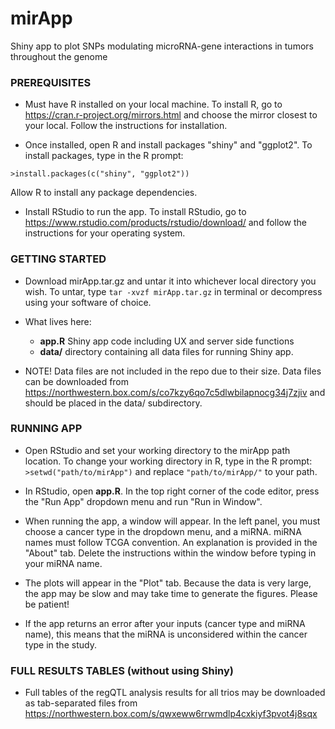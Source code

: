 # mirApp
Shiny app to plot SNPs modulating microRNA-gene interactions in tumors throughout the genome

### PREREQUISITES

* Must have R installed on your local machine. To install R, go to https://cran.r-project.org/mirrors.html and choose the mirror closest to your local. Follow the instructions for installation.

* Once installed, open R and install packages "shiny" and "ggplot2". To install packages, type in the R prompt:

 `>install.packages(c("shiny", "ggplot2"))`

  Allow R to install any package dependencies.

* Install RStudio to run the app. To install RStudio, go to https://www.rstudio.com/products/rstudio/download/ and follow the instructions for your operating system.

### GETTING STARTED

* Download mirApp.tar.gz and untar it into whichever local directory you wish. To untar, type `tar -xvzf mirApp.tar.gz`
in terminal or decompress using your software of choice.

* What lives here:
  * **app.R** Shiny app code including UX and server side functions
  * **data/** directory containing all data files for running Shiny app.  

* NOTE! Data files are not included in the repo due to their size. Data files can be downloaded from https://northwestern.box.com/s/co7kzy6qo7c5dlwbilapnocg34j7zjiv and should be placed in the data/ subdirectory.

### RUNNING APP

* Open RStudio and set your working directory to the mirApp path location. To change your working directory in R, type in the R prompt:
`>setwd("path/to/mirApp")`
 and replace `"path/to/mirApp/"` to your path.

* In RStudio, open **app.R**. In the top right corner of the code editor, press the "Run App" dropdown menu and run "Run in Window".

* When running the app, a window will appear. In the left panel, you must choose a cancer type in the dropdown menu, and a miRNA. miRNA names must follow TCGA convention. An explanation is provided in the "About" tab. Delete the instructions within
the window before typing in your miRNA name.

* The plots will appear in the "Plot" tab. Because the data is very large, the app may be slow and may take time to generate the figures. Please be patient!

* If the app returns an error after your inputs (cancer type and miRNA name), this means that the miRNA is unconsidered within the cancer type in the study.

### FULL RESULTS TABLES (without using Shiny)

* Full tables of the regQTL analysis results for all trios may be downloaded as tab-separated files from https://northwestern.box.com/s/qwxeww6rrwmdlp4cxkiyf3pvot4j8sqx
